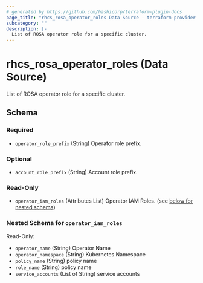 ```yaml
---
# generated by https://github.com/hashicorp/terraform-plugin-docs
page_title: "rhcs_rosa_operator_roles Data Source - terraform-provider-rhcs"
subcategory: ""
description: |-
  List of ROSA operator role for a specific cluster.
---
```


# rhcs_rosa_operator_roles (Data Source)

List of ROSA operator role for a specific cluster.



<!-- schema generated by tfplugindocs -->
## Schema

### Required

- `operator_role_prefix` (String) Operator role prefix.

### Optional

- `account_role_prefix` (String) Account role prefix.

### Read-Only

- `operator_iam_roles` (Attributes List) Operator IAM Roles. (see [below for nested schema](#nestedatt--operator_iam_roles))

<a id="nestedatt--operator_iam_roles"></a>
### Nested Schema for `operator_iam_roles`

Read-Only:

- `operator_name` (String) Operator Name
- `operator_namespace` (String) Kubernetes Namespace
- `policy_name` (String) policy name
- `role_name` (String) policy name
- `service_accounts` (List of String) service accounts
